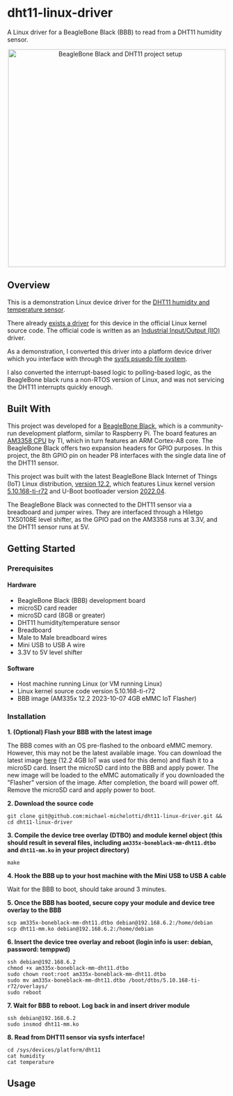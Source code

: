 # dht11-linux-driver
A Linux driver for a BeagleBone Black (BBB) to read from a DHT11 humidity sensor.

<div align="center">
  <img src="https://github.com/michael-michelotti/dht11-linux-driver/blob/main/dht11_setup_image.JPG" alt="BeagleBone Black and DHT11 project setup" width="500"/>
</div>

## Overview
This is a demonstration Linux device driver for the [DHT11 humidity and temperature sensor](https://www.adafruit.com/product/386). 

There already [exists a driver](https://github.com/torvalds/linux/blob/master/drivers/iio/humidity/dht11.c) for this device in the official Linux kernel source code. The official code is written as an [Industrial Input/Output (IIO)](https://www.kernel.org/doc/html/v4.12/driver-api/iio/index.html) driver. 

As a demonstration, I converted this driver into a platform device driver which you interface with through the [sysfs psuedo file system](https://docs.kernel.org/filesystems/sysfs.html). 

I also converted the interrupt-based logic to polling-based logic, as the BeagleBone black runs a non-RTOS version of Linux, and was not servicing the DHT11 interrupts quickly enough. 

## Built With
This project was developed for a [BeagleBone Black](https://www.beagleboard.org/boards/beaglebone-black), which is a community-run development platform, similar to Raspberry Pi. The board features an [AM3358 CPU](https://www.ti.com/product/AM3358) by TI, which in turn features an ARM Cortex-A8 core. The BeagleBone Black offers two expansion headers for GPIO purposes. In this project, the 8th GPIO pin on header P8 interfaces with the single data line of the DHT11 sensor.

This project was built with the latest BeagleBone Black Internet of Things (IoT) Linux distribution, [version 12.2](https://www.beagleboard.org/distros/am335x-12-2-2023-10-07-4gb-emmc-iot-flasher), which features Linux kernel version [5.10.168-ti-r72](https://github.com/beagleboard/linux/tree/5.10.168-ti-r72) and U-Boot bootloader version [2022.04](https://openbeagle.org/beagleboard/u-boot/-/tree/v2022.04-bbb.io-am335x-am57xx).

The BeagleBone Black was connected to the DHT11 sensor via a breadboard and jumper wires. They are interfaced through a Hiletgo TXS0108E level shifter, as the GPIO pad on the AM3358 runs at 3.3V, and the DHT11 sensor runs at 5V.

## Getting Started
### Prerequisites
#### Hardware
- BeagleBone Black (BBB) development board
- microSD card reader
- microSD card (8GB or greater)
- DHT11 humidity/temperature sensor
- Breadboard
- Male to Male breadboard wires
- Mini USB to USB A wire
- 3.3V to 5V level shifter
#### Software
- Host machine running Linux (or VM running Linux)
- Linux kernel source code version 5.10.168-ti-r72
- BBB image (AM335x 12.2 2023-10-07 4GB eMMC IoT Flasher)

### Installation
__1. (Optional) Flash your BBB with the latest image__

The BBB comes with an OS pre-flashed to the onboard eMMC memory. However, this may not be the latest available image. You can download the latest image [here](https://www.beagleboard.org/distros/am335x-12-2-2023-10-07-4gb-emmc-iot-flasher) (12.2 4GB IoT was used for this demo) and flash it to a microSD card. Insert the microSD card into the BBB and apply power. The new image will be loaded to the eMMC automatically if you downloaded the "Flasher" version of the image. After completion, the board will power off. Remove the microSD card and apply power to boot.

__2. Download the source code__
```
git clone git@github.com:michael-michelotti/dht11-linux-driver.git && cd dht11-linux-driver
```
__3. Compile the device tree overlay (DTBO) and module kernel object (this should result in several files, including `am335x-boneblack-mm-dht11.dtbo` and `dht11-mm.ko` in your project directory)__
```
make
```
__4. Hook the BBB up to your host machine with the Mini USB to USB A cable__

Wait for the BBB to boot, should take around 3 minutes.

__5. Once the BBB has booted, secure copy your module and device tree overlay to the BBB__
```
scp am335x-boneblack-mm-dht11.dtbo debian@192.168.6.2:/home/debian
scp dht11-mm.ko debian@192.168.6.2:/home/debian
```
__6. Insert the device tree overlay and reboot (login info is user: debian, password: temppwd)__
```
ssh debian@192.168.6.2
chmod +x am335x-boneblack-mm-dht11.dtbo
sudo chown root:root am335x-boneblack-mm-dht11.dtbo
sudo mv am335x-boneblack-mm-dht11.dtbo /boot/dtbs/5.10.168-ti-r72/overlays/
sudo reboot
```
__7. Wait for BBB to reboot. Log back in and insert driver module__
```
ssh debian@192.168.6.2
sudo insmod dht11-mm.ko
```
__8. Read from DHT11 sensor via sysfs interface!__
```
cd /sys/devices/platform/dht11
cat humidity
cat temperature
```
## Usage
